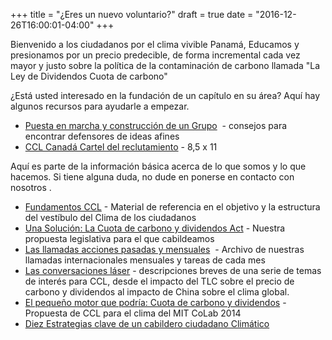 +++
title = "¿Eres un nuevo voluntario?"
draft = true
date = "2016-12-26T16:00:01-04:00"
+++

Bienvenido a los ciudadanos por el clima vivible Panamá, Educamos y presionamos por un precio predecible, de forma incremental cada vez mayor y justo sobre la política de la contaminación de carbono llamada "La Ley de Dividendos Cuota de carbono"

¿Está usted interesado en la fundación de un capítulo en su área? Aquí hay algunos recursos para ayudarle a empezar.

* [Puesta en marcha y construcción de un Grupo](https://canada.citizensclimatelobby.org/wp-content/uploads/sites/8/converted_files/default/files/files/Starting%20and%20Building%20a%20CCL%20Group%20Canada%20January%202013.pdf)  - consejos para encontrar defensores de ideas afines
* [CCL Canadá Cartel del reclutamiento](https://canada.citizensclimatelobby.org/wp-content/uploads/sites/8/converted_files/default/files/files/CCCL%20recruitment%20poster.pdf) - 8,5 x 11

Aquí es parte de la información básica acerca de lo que somos y lo que hacemos. Si tiene alguna duda, no dude en ponerse en contacto con nosotros .

* [Fundamentos CCL](https://canada.citizensclimatelobby.org/wp-content/uploads/sites/8/converted_files/default/files/files/CCL%20Support%20Kit%20Canada.pdf) - Material de referencia en el objetivo y la estructura del vestíbulo del Clima de los ciudadanos
* [Una Solución: La Cuota de carbono y dividendos Act](https://canada.citizensclimatelobby.org/wp-content/uploads/sites/8/2015/09/CCLCC_CFDPolicyAug-2015.pdf) - Nuestra propuesta legislativa para el que cabildeamos
* [Las llamadas acciones pasadas y mensuales](https://canada.citizensclimatelobby.org/monthly-actions/)  - Archivo de nuestras llamadas internacionales mensuales y tareas de cada mes
* [Las conversaciones láser](https://canada.citizensclimatelobby.org/laser-talks/) - descripciones breves de una serie de temas de interés para CCL, desde el impacto del TLC sobre el precio de carbono y dividendos al impacto de China sobre el clima global.
* [El pequeño motor que podría: Cuota de carbono y dividendos](http://climatecolab.org:18081/plans/-/plans/contestId/1300404/planId/2802) - Propuesta de CCL para el clima del MIT CoLab 2014
* [Diez Estrategias clave de un cabildero ciudadano Climático](https://canada.citizensclimatelobby.org/wp-content/uploads/sites/8/converted_files/default/files/images/ResWhatWeDoPoster.pdf)